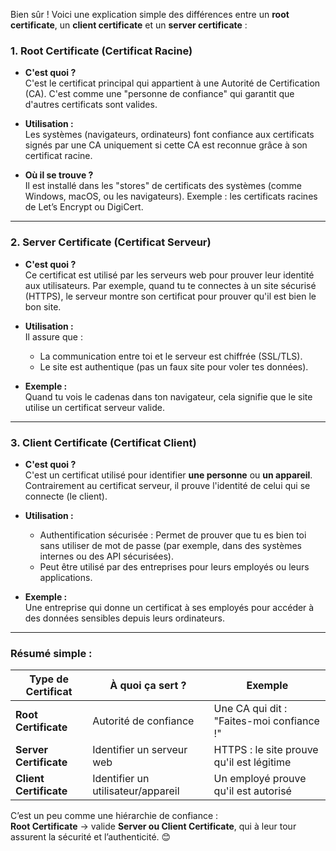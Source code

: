 Bien sûr ! Voici une explication simple des différences entre un **root certificate**, un **client certificate** et un **server certificate** :

### 1. **Root Certificate (Certificat Racine)**

- **C'est quoi ?**  
  C'est le certificat principal qui appartient à une Autorité de Certification (CA). C'est comme une "personne de confiance" qui garantit que d'autres certificats sont valides.
  
- **Utilisation :**  
  Les systèmes (navigateurs, ordinateurs) font confiance aux certificats signés par une CA uniquement si cette CA est reconnue grâce à son certificat racine.

- **Où il se trouve ?**  
  Il est installé dans les "stores" de certificats des systèmes (comme Windows, macOS, ou les navigateurs). Exemple : les certificats racines de Let’s Encrypt ou DigiCert.

---

### 2. **Server Certificate (Certificat Serveur)**

- **C'est quoi ?**  
  Ce certificat est utilisé par les serveurs web pour prouver leur identité aux utilisateurs. Par exemple, quand tu te connectes à un site sécurisé (HTTPS), le serveur montre son certificat pour prouver qu'il est bien le bon site.

- **Utilisation :**  
  Il assure que :
  - La communication entre toi et le serveur est chiffrée (SSL/TLS).
  - Le site est authentique (pas un faux site pour voler tes données).

- **Exemple :**  
  Quand tu vois le cadenas dans ton navigateur, cela signifie que le site utilise un certificat serveur valide.

---

### 3. **Client Certificate (Certificat Client)**

- **C'est quoi ?**  
  C'est un certificat utilisé pour identifier **une personne** ou **un appareil**. Contrairement au certificat serveur, il prouve l'identité de celui qui se connecte (le client).

- **Utilisation :**  
  - Authentification sécurisée : Permet de prouver que tu es bien toi sans utiliser de mot de passe (par exemple, dans des systèmes internes ou des API sécurisées).
  - Peut être utilisé par des entreprises pour leurs employés ou leurs applications.

- **Exemple :**  
  Une entreprise qui donne un certificat à ses employés pour accéder à des données sensibles depuis leurs ordinateurs.

---

### Résumé simple :
| Type de Certificat | À quoi ça sert ? | Exemple |
|---------------------|------------------|---------|
| **Root Certificate** | Autorité de confiance | Une CA qui dit : "Faites-moi confiance !" |
| **Server Certificate** | Identifier un serveur web | HTTPS : le site prouve qu'il est légitime |
| **Client Certificate** | Identifier un utilisateur/appareil | Un employé prouve qu'il est autorisé |

C’est un peu comme une hiérarchie de confiance :  
**Root Certificate** -> valide **Server ou Client Certificate**, qui à leur tour assurent la sécurité et l’authenticité. 😊